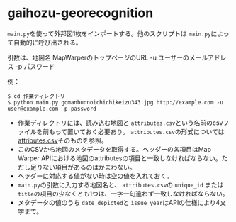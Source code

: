 # gaihozu-georecognition

`main.py`を使って外邦図1枚をインポートする。他のスクリプトは `main.py`によって自動的に呼び出される。

引数は、地図名 MapWarperのトップページのURL -u ユーザーのメールアドレス -p パスワード

例：

```shell
$ cd 作業ディレクトリ
$ python main.py gomanbunnoichichikeizu343.jpg http://example.com -u user@example.com -p password
```

- 作業ディレクトリには、読み込む地図と `attributes.csv`という名前のcsvファイルを前もって置いておく必要あり。 `attributes.csv`の形式については[attributes.csv](./attributes.csv)そのものを参照。
- このCSVから地図のメタデータを取得する。ヘッダーの各項目はMap Warper APIにおける地図のattributesの項目と一致しなければならない。ただし足りない項目があるのはかまわない。
- ヘッダーに対応する値がない時は空の値を入れておく。
- `main.py`の引数に入力する地図名と、 `attributes.csv`の `unique_id` または `title`の項目の少なくとも1つは、一字一句違わず一致しなければならない。
- メタデータの値のうち `date_depicted`と `issue_year`はAPIの仕様により4文字まで。
